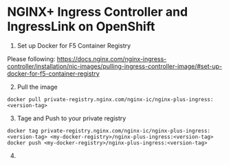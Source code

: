 # NGINX+ Ingress Controller and IngressLink on OpenShift

1. Set up Docker for F5 Container Registry

Please following:
https://docs.nginx.com/nginx-ingress-controller/installation/nic-images/pulling-ingress-controller-image/#set-up-docker-for-f5-container-registry

2. Pull the image
```
docker pull private-registry.nginx.com/nginx-ic/nginx-plus-ingress:<version-tag>
```
3. Tage and Push to your private registry

```
docker tag private-registry.nginx.com/nginx-ic/nginx-plus-ingress:<version-tag> <my-docker-registry>/nginx-plus-ingress:<version-tag>
docker push <my-docker-registry>/nginx-plus-ingress:<version-tag>
```

4. 

